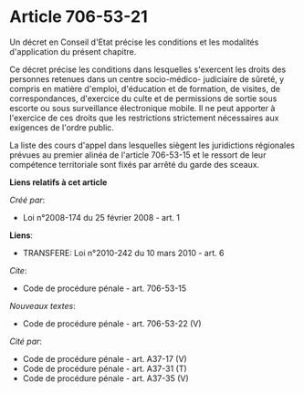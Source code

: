 # Article 706-53-21

Un décret en Conseil d'Etat précise les conditions et les modalités d'application du présent chapitre. 

Ce décret précise les conditions dans lesquelles s'exercent les droits des personnes retenues dans un centre socio-médico-
judiciaire de sûreté, y compris en matière d'emploi, d'éducation et de formation, de visites, de correspondances, d'exercice
du culte et de permissions de sortie sous escorte ou sous surveillance électronique mobile. Il ne peut apporter à l'exercice
de ces droits que les restrictions strictement nécessaires aux exigences de l'ordre public. 

La liste des cours d'appel dans lesquelles siègent les juridictions régionales prévues au premier alinéa de l'article
706-53-15 et le ressort de leur compétence territoriale sont fixés par arrêté du garde des sceaux.

**Liens relatifs à cet article**

_Créé par_:

  - Loi n°2008-174 du 25 février 2008 - art. 1

**Liens**:

  - TRANSFERE: Loi n°2010-242 du 10 mars 2010 - art. 6

_Cite_:

  - Code de procédure pénale - art. 706-53-15

_Nouveaux textes_:

  - Code de procédure pénale - art. 706-53-22 (V)

_Cité par_:

  - Code de procédure pénale - art. A37-17 (V)
  - Code de procédure pénale - art. A37-31 (T)
  - Code de procédure pénale - art. A37-35 (V)
